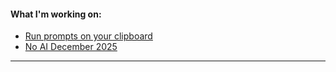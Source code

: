 #### What I'm working on:

- [Run prompts on your clipboard](kaiboard.com)
- [No AI December 2025](noaidecember.com)

---

